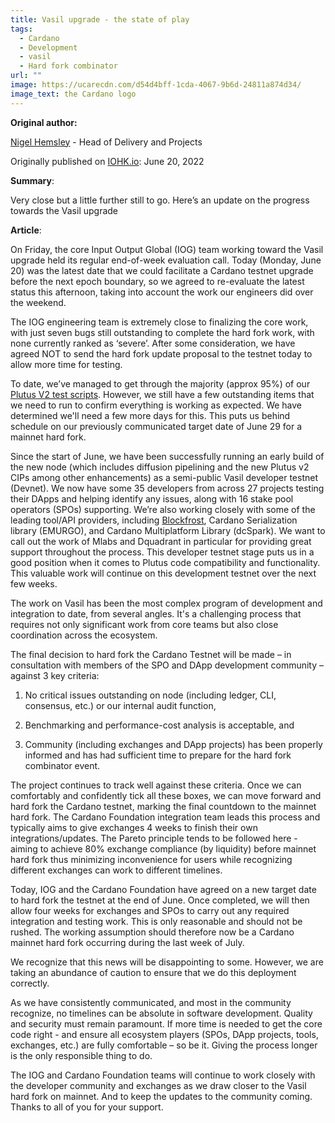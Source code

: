 ```yaml
---
title: Vasil upgrade - the state of play
tags:
  - Cardano
  - Development
  - vasil
  - Hard fork combinator
url: ""
image: https://ucarecdn.com/d54d4bff-1cda-4067-9b6d-24811a874d34/
image_text: the Cardano logo
---
```


**Original author:**

[Nigel Hemsley](https://iohk.io/en/blog/authors/nigel-hemsley/page-1/) - Head of Delivery and Projects

Originally published on [IOHK.io](//IOHK.iohttps://iohk.io/en/blog/posts/2022/06/20/vasil-upgrade-the-state-of-play/): June 20, 2022

**Summary**:

Very close but a little further still to go. Here’s an update on the progress towards the Vasil upgrade

**Article**:

On Friday, the core Input Output Global (IOG) team working toward the Vasil upgrade held its regular end-of-week evaluation call. Today (Monday, June 20) was the latest date that we could facilitate a Cardano testnet upgrade before the next epoch boundary, so we agreed to re-evaluate the latest status this afternoon, taking into account the work our engineers did over the weekend.

The IOG engineering team is extremely close to finalizing the core work, with just seven bugs still outstanding to complete the hard fork work, with none currently ranked as ‘severe’. After some consideration, we have agreed NOT to send the hard fork update proposal to the testnet today to allow more time for testing.

To date, we’ve managed to get through the majority (approx 95%) of our [Plutus V2 test scripts](https://github.com/input-output-hk/cardano-node-tests/issues/1079). However, we still have a few outstanding items that we need to run to confirm everything is working as expected. We have determined we'll need a few more days for this. This puts us behind schedule on our previously communicated target date of June 29 for a mainnet hard fork.

Since the start of June, we have been successfully running an early build of the new node (which includes diffusion pipelining and the new Plutus v2 CIPs among other enhancements) as a semi-public Vasil developer testnet (Devnet). We now have some 35 developers from across 27 projects testing their DApps and helping identify any issues, along with 16 stake pool operators (SPOs) supporting. We’re also working closely with some of the leading tool/API providers, including [Blockfrost](https://blockfrost.io/), Cardano Serialization library (EMURGO), and Cardano Multiplatform Library (dcSpark). We want to call out the work of Mlabs and Dquadrant in particular for providing great support throughout the process. This developer testnet stage puts us in a good position when it comes to Plutus code compatibility and functionality. This valuable work will continue on this development testnet over the next few weeks.

The work on Vasil has been the most complex program of development and integration to date, from several angles. It's a challenging process that requires not only significant work from core teams but also close coordination across the ecosystem.

The final decision to hard fork the Cardano Testnet will be made – in consultation with members of the SPO and DApp development community – against 3 key criteria:

1.  No critical issues outstanding on node (including ledger, CLI, consensus, etc.) or our internal audit function,
    
2.  Benchmarking and performance-cost analysis is acceptable, and
    
3.  Community (including exchanges and DApp projects) has been properly informed and has had sufficient time to prepare for the hard fork combinator event.
    

The project continues to track well against these criteria. Once we can comfortably and confidently tick all these boxes, we can move forward and hard fork the Cardano testnet, marking the final countdown to the mainnet hard fork. The Cardano Foundation integration team leads this process and typically aims to give exchanges 4 weeks to finish their own integrations/updates. The Pareto principle tends to be followed here - aiming to achieve 80% exchange compliance (by liquidity) before mainnet hard fork thus minimizing inconvenience for users while recognizing different exchanges can work to different timelines.

Today, IOG and the Cardano Foundation have agreed on a new target date to hard fork the testnet at the end of June. Once completed, we will then allow four weeks for exchanges and SPOs to carry out any required integration and testing work. This is only reasonable and should not be rushed. The working assumption should therefore now be a Cardano mainnet hard fork occurring during the last week of July.

We recognize that this news will be disappointing to some. However, we are taking an abundance of caution to ensure that we do this deployment correctly.

As we have consistently communicated, and most in the community recognize, no timelines can be absolute in software development. Quality and security must remain paramount. If more time is needed to get the core code right - and ensure all ecosystem players (SPOs, DApp projects, tools, exchanges, etc.) are fully comfortable – so be it. Giving the process longer is the only responsible thing to do.

The IOG and Cardano Foundation teams will continue to work closely with the developer community and exchanges as we draw closer to the Vasil hard fork on mainnet. And to keep the updates to the community coming. Thanks to all of you for your support.
